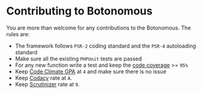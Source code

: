 # Contributing to Botonomous
You are more than welcome for any contributions to the Botonomous. The rules are:
* The framework follows `PSR-2` coding standard and the `PSR-4` autoloading standard
* Make sure all the existing `PHPUnit` tests are passed
* For any new function write a test and keep the [code coverage](https://codeclimate.com/github/iranianpep/botonomous/coverage) >= `95%`
* Keep [Code Climate GPA](https://codeclimate.com/github/iranianpep/botonomous) at `4` and make sure there is no issue
* Keep [Codacy](https://www.codacy.com/app/iranianpep/botonomous/dashboard) rate at `A`.
* Keep [Scrutinizer](https://scrutinizer-ci.com/g/iranianpep/botonomous) rate at `9`.
